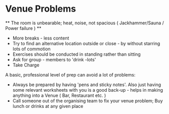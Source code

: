 
# Venue Problems

** The room is unbearable; heat, noise, not spacious ( Jackhammer/Sauna / Power failure ) **

* More breaks - less content 
* Try to find an alternative location outside or close - by without starring lots of commotion 
* Exercises should be conducted in standing rather than sitting
* Ask for group - members to 'drink -lots' 
* Take Charge 

A basic, professional level of prep can avoid a lot of problems:

* Always be prepared by having 'pens and sticky notes'. Also just having some relevant worksheets with you is a good back-up  - helps in making anything into a Venue ( Bar, Restaurant etc. )
* Call someone out of the organising team to fix your venue problem; Buy lunch or drinks at any given place
